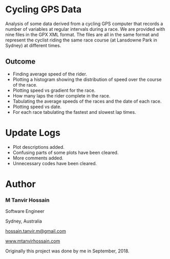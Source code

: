 # Cycling GPS Data
Analysis of some data derived from a cycling GPS computer that records a number of variables at regular intervals during a race.  We are provided with nine files in the GPX XML format. The files are all in the same format and represent the cyclist riding the same race course (at Lansdowne Park in Sydney) at different times.

## Outcome
* Finding average speed of the rider.
* Plotting a histogram showing the distribution of speed over the course of the race.
* Plotting speed vs gradient for the race.
* How many laps the rider complete in the race.
* Tabulating the average speeds of the races and the date of each race.
* Plotting speed vs date.
* For each race tabulating the fastest and slowest lap times.

# Update Logs
* Plot descriptions added.
* Confusing parts of some plots have been cleared.
* More comments added.
* Unnecessary codes have been cleared.

# Author
### M Tanvir Hossain

Software Engineer

Sydney, Australia

hossain.tanvir.m@gmail.com

www.mtanvirhossain.com

Originally this project was done by me in September, 2018. 
